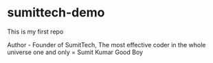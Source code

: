 # sumittech-demo
This is my first repo

Author - Founder of SumitTech, The most effective coder in the whole universe one and only = Sumit Kumar Good Boy
